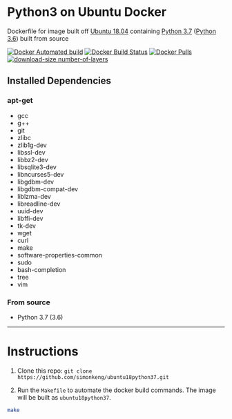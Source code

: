 # Python3 on Ubuntu Docker

Dockerfile for image built off [Ubuntu 18.04](https://wiki.ubuntu.com/BionicBeaver/ReleaseNotes/18.04) containing [Python 3.7](https://www.python.org/downloads/release/python-372/) ([Python 3.6](https://www.python.org/downloads/release/python-368/)) built from source

[![Docker Automated build](https://img.shields.io/docker/automated/matthewfeickert/docker-python3-ubuntu.svg)](https://hub.docker.com/r/matthewfeickert/docker-python3-ubuntu/)
[![Docker Build Status](https://img.shields.io/docker/build/matthewfeickert/docker-python3-ubuntu.svg)](https://hub.docker.com/r/matthewfeickert/docker-python3-ubuntu/builds/)
[![Docker Pulls](https://img.shields.io/docker/pulls/matthewfeickert/docker-python3-ubuntu.svg)](https://hub.docker.com/r/matthewfeickert/docker-python3-ubuntu/)
[![download-size number-of-layers](https://images.microbadger.com/badges/image/matthewfeickert/docker-python3-ubuntu.svg)](https://microbadger.com/images/matthewfeickert/docker-python3-ubuntu)

## Installed Dependencies

### apt-get
- gcc
- g++
- git
- zlibc
- zlib1g-dev
- libssl-dev
- libbz2-dev
- libsqlite3-dev
- libncurses5-dev
- libgdbm-dev
- libgdbm-compat-dev
- liblzma-dev
- libreadline-dev
- uuid-dev
- libffi-dev
- tk-dev
- wget
- curl
- make
- software-properties-common
- sudo
- bash-completion
- tree
- vim

### From source

- Python 3.7 (3.6)

-----

# Instructions

1. Clone this repo: `git clone https://github.com/simonkeng/ubuntu18python37.git`

2. Run the `Makefile` to automate the docker build commands. The image will be built as `ubuntu18python37`. 

```bash
make
```
